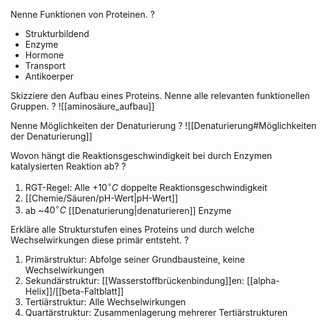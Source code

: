 Nenne Funktionen von Proteinen.
?
- Strukturbildend
- Enzyme
- Hormone
- Transport
- Antikoerper
<!--SR:!2025-07-23,38,230-->

Skizziere den Aufbau eines Proteins. Nenne alle relevanten funktionellen Gruppen.
?
![[aminosäure_aufbau]]
<!--SR:!2025-07-31,74,288-->

Nenne Möglichkeiten der Denaturierung
?
![[Denaturierung#Möglichkeiten der Denaturierung]]
<!--SR:!2025-08-19,42,279-->

Wovon hängt die Reaktionsgeschwindigkeit bei durch Enzymen katalysierten Reaktion ab?
?
1. RGT-Regel: Alle $+10^\circ C$ doppelte Reaktionsgeschwindigkeit
2. [[Chemie/Säuren/pH-Wert|pH-Wert]]
3. ab ~$40^\circ C$ [[Denaturierung|denaturieren]] Enzyme
<!--SR:!2025-07-31,32,279-->

Erkläre alle Strukturstufen eines Proteins und durch welche Wechselwirkungen diese primär entsteht.
?
1. Primärstruktur: Abfolge seiner Grundbausteine, keine Wechselwirkungen
2. Sekundärstruktur: [[Wasserstoffbrückenbindung]]en: [[alpha-Helix]]/[[beta-Faltblatt]]
3. Tertiärstruktur: Alle Wechselwirkungen
4. Quartärstruktur: Zusammenlagerung mehrerer Tertiärstrukturen
<!--SR:!2025-08-02,34,279-->

